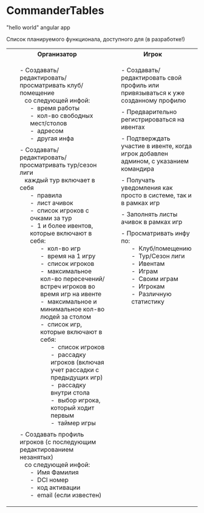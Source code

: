 # CommanderTables
"hello world" angular app

Список планируемого функционала, доступного для (в разработке!)

<table>
<style>
       .fun-list{
        list-style: none;
       }
       .fun-list:not(.fun-list-inner) > li{
           display: block;
           margin: 10px 0;
       }
       .fun-list li:before{
           content: '-\00a0';
       }
       table{
         width: 100%;
       }
       td{
         vertical-align: top;
       }
       </style>
    <tr>
        <th>Организатор</th>
        <th>Игрок</th>
    </tr>
    <tr>
        <td>
            <ul class="fun-list">
                <li>Создавать/редактировать/просматривать клуб/помещение
                    <br>&nbsp&nbsp со следующей инфой: 
                    <ul class="fun-list fun-list-inner">
                        <li> время работы
                        <li> кол-во свободных мест/столов
                        <li> адресом
                        <li> другая инфа
                    </ul>
                </li>
                <li>Создавать/редактировать/просматривать тур/сезон лиги
                  <br>&nbsp&nbsp каждый тур включает в себя
                    <ul class="fun-list fun-list-inner">
                        <li> правила
                        <li> лист ачивок
                        <li> список игроков с очками за тур
                        <li> 1 и более ивентов, которые включают в себя:           
                             <ul class="fun-list fun-list-inner">
                                 <li> кол-во игр
                                 <li> время на 1 игру
                                 <li> список игроков
                                 <li> максимальное кол-во пересечений/встреч игроков во время игр на ивенте
                                 <li> максимальное и минимальное кол-во людей за столом
                                 <li> список игр, которые включают в себя:        
                                      <ul class="fun-list fun-list-inner">
                                          <li> список игроков
                                          <li> рассадку игроков (включая учет рассадки с предыдущих игр)
                                          <li> рассадку внутри стола
                                          <li> выбор игрока, который ходит первым
                                          <li> таймер игры
                                      </ul>
                                 </li>
                             </ul>
                        </li>
                    </ul>
                </li>
                <li>Создавать профиль игроков (с последующим редактированием незанятых)
                    <br>&nbsp&nbsp со следующей инфой: 
                    <ul class="fun-list fun-list-inner">
                        <li> Имя Фамилия
                        <li> DCI номер
                        <li> код активации
                        <li> email (если известен)
                    </ul>
                </li>
            </ul>
        </td>
        <td>
            <ul class="fun-list">
                <li>Создавать/редактировать свой профиль или привязываться к уже созданному профилю
                <li>Предварительно регистрироваться на ивентах
                <li>Подтверждать участие в ивенте, когда игрок добавлен админом, с указанием командира
                <li>Получать уведомления как просто в системе, так и в рамках игр
                <li>Заполнять листы ачивок в рамках игр
                <li>Просматривать инфу по:
                    <ul class="fun-list fun-list-inner">
                        <li> Клуб/помещению
                        <li> Тур/Сезон лиги
                        <li> Ивентам
                        <li> Играм
                        <li> Своим играм
                        <li> Игрокам
                        <li> Различную статистику
                    </ul>
                </li>
            </ul>
        </td>
    </tr>
</table>